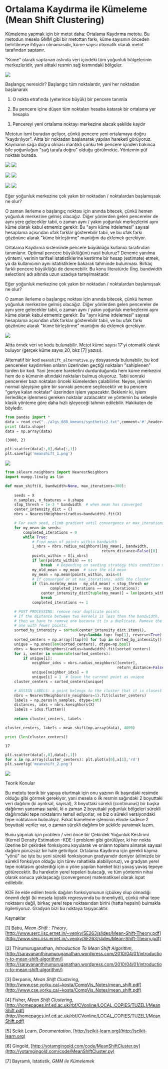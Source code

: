 # Ortalama Kaydırma ile Kümeleme (Mean Shift Clustering)

Kümeleme yapmak için bir metot daha: Ortalama Kaydırma metotu. Bu metodun
mesela GMM gibi bir metottan farkı, küme sayısının önceden belirtilmeye
ihtiyacı olmamasıdır, küme sayısı otomatik olarak metot tarafından
saptanır.

"Küme" olarak saptanan aslında veri içindeki tüm yoğunluk bölgelerinin
merkezleridir, yani alttaki resmin sağ kısmındaki bölgeler.

![](dist.png)

Başlangıç neresidir? Başlangıç tüm noktalardır, yani her noktadan
başlanarak

1. O nokta etrafında (yeterince büyük) bir pencere tanımla

2. Bu pencere içine düşen tüm noktaları hesaba katarak bir ortalama yer hesapla

3. Pencereyi yeni ortalama noktayı merkezine alacak şekilde kaydır

Metotun ismi buradan geliyor, çünkü pencere yeni ortalamaya doğru
"kaydırılıyor". Altta bir noktadan başlanarak yapılan hareketi
görüyoruz.  Kaymanın sağa doğru olması mantıklı çünkü tek pencere
içinden bakınca bile yoğunluğun "sağ tarafa doğru" olduğu
görülmekte. Yöntemin püf noktası burada.

![](mean_2.png)
![](mean_3.png)

![](mean_4.png)
![](mean_5.png)

![](mean_6.png)
![](mean_7.png)

Eğer yoğunluk merkezine çok yakın bir noktadan / noktalardan
başlamışsak ne olur?

O zaman ilerleme o başlangıç noktası için anında bitecek, çünkü hemen
yoğunluk merkezine gelmiş olacağız. Diğer yönlerden gelen pencereler
de aynı yere gelecekler tabii, o zaman aynı / yakın yoğunluk
merkezlerini aynı küme olarak kabul etmemiz gerekir. Bu "aynı küme
irdelemesi" sayısal hesaplama açısından ufak farklar gösterebilir
tabii, ve bu ufak farkı gözönüne alarak "küme birleştirme" mantığını da
eklemek gerekiyor.

Ortalama Kaydırma sisteminde pencere büyüklüğü kullanıcı tarafından
tanımlanır.  Optimal pencere büyüklüğünü nasıl buluruz? Deneme yanılma
yöntemi, verinin tarifsel istatistiklerine kestirme bir hesap (estimate)
etmek, ya da kullanıcının aynı istatistiklere bakarak tahminde
bulunması. Birkaç farklı pencere büyüklüğü de denenebilir. Bu konu
literatürde (İng. bandwidth selection) adı altında uzun uzadıya
tartışılmaktadır.

Eğer yoğunluk merkezine çok yakın bir noktadan / noktalardan
başlamışsak ne olur?

O zaman ilerleme o başlangıç noktası için anında bitecek, çünkü hemen
yoğunluk merkezine gelmiş olacağız. Diğer yönlerden gelen pencereler
de aynı yere gelecekler tabii, o zaman aynı / yakın yoğunluk
merkezlerini aynı küme olarak kabul etmemiz gerekir. Bu "aynı küme
irdelemesi" sayısal hesaplama açısından ufak farklar gösterebilir
tabii, ve bu ufak farkı gözönüne alarak "küme birleştirme" mantığını da
eklemek gerekiyor.

![](start.png)

Altta örnek veri ve kodu bulunabilir. Metot küme sayısı 17'yi otomatik
olarak buluyor (gerçek küme sayısı 20, bkz [7]  yazısı).

Alternatif bir kod `meanshift_alternatıve.py` dosyasında
bulunabilir, bu kod pencereler kaydırırken onların üzerinden geçtiği
noktaları "sahiplenen" türden bir kod. Yani [encere hareketini
durdurduğunda hem küme merkezini hem de o kümenin altındaki noktaları
bulmuş oluyoruz.  Tabii sonraki pencereler bazı noktaları önceki
kümelerden çalabilirler. Neyse, işlemin normal işleyişine göre bir
sonraki pencere seçilecektir ve bu pencere "geriye kalan noktalar"
üzerinden işlem yapacaktır.  Beklenir ki, işlem ilerledikçe işlenmesi
gereken noktalar azalacaktır ve yöntemin bu sebeple klasik yönteme
göre daha hızlı işleyeceği tahmin edilebilir. Hakikaten de böyledir.

```python
from pandas import *
data = read_csv("../algs_080_kmeans/synthetic2.txt",comment='#',header=None,sep=";")
print (data.shape)
data = np.array(data)
```

```text
(3000, 2)
```

```python
plt.scatter(data[:,0],data[:,1])
plt.savefig('meanshift_1.png')
```

![](meanshift_1.png)

```python
from sklearn.neighbors import NearestNeighbors
import numpy.linalg as lin

def mean_shift(X, bandwidth=None, max_iterations=300):
    
    seeds = X
    n_samples, n_features = X.shape
    stop_thresh = 1e-3 * bandwidth  # when mean has converged
    center_intensity_dict = {}
    nbrs = NearestNeighbors(radius=bandwidth).fit(X)

    # For each seed, climb gradient until convergence or max_iterations
    for my_mean in seeds:
        completed_iterations = 0
        while True:
            # Find mean of points within bandwidth
            i_nbrs = nbrs.radius_neighbors([my_mean], bandwidth,
                                           return_distance=False)[0]
            points_within = X[i_nbrs]
            if len(points_within) == 0:
                break  # Depending on seeding strategy this condition may occur
            my_old_mean = my_mean  # save the old mean
            my_mean = np.mean(points_within, axis=0)
            # If converged or at max_iterations, addS the cluster
            if (lin.norm(my_mean - my_old_mean) < stop_thresh or
                    completed_iterations == max_iterations):
                center_intensity_dict[tuple(my_mean)] = len(points_within)
                break
            completed_iterations += 1

    # POST PROCESSING: remove near duplicate points
    # If the distance between two kernels is less than the bandwidth,
    # then we have to remove one because it is a duplicate. Remove the
    # one with fewer points.
    sorted_by_intensity = sorted(center_intensity_dict.items(),
                                 key=lambda tup: tup[1], reverse=True)
    sorted_centers = np.array([tup[0] for tup in sorted_by_intensity])
    unique = np.ones(len(sorted_centers), dtype=np.bool)
    nbrs = NearestNeighbors(radius=bandwidth).fit(sorted_centers)
    for i, center in enumerate(sorted_centers):
        if unique[i]:
            neighbor_idxs = nbrs.radius_neighbors([center],
                                                  return_distance=False)[0]
            unique[neighbor_idxs] = 0
            unique[i] = 1  # leave the current point as unique
    cluster_centers = sorted_centers[unique]

    # ASSIGN LABELS: a point belongs to the cluster that it is closest to
    nbrs = NearestNeighbors(n_neighbors=1).fit(cluster_centers)
    labels = np.zeros(n_samples, dtype=int)
    distances, idxs = nbrs.kneighbors(X)
    labels = idxs.flatten()
    
    return cluster_centers, labels

cluster_centers, labels = mean_shift(np.array(data), 4000)

print (len(cluster_centers))
```

```text
17
```

```python
plt.scatter(data[:,0],data[:,1])
for x in np.array(cluster_centers): plt.plot(x[0],x[1],'rd')
plt.savefig('meanshift_2.png')
```

![](meanshift_2.png)

Teorik Konular

Bu metotu teorik bir yapıya oturtmak için onu yazının ilk başındaki
resimde olduğu gibi görmek gerekiyor, yani mesela o ilk resmin
sağındaki 2 boyuttaki veri dağılımı (ki ayrıksal, sayısal), 3
boyuttaki sürekli (continuous) bir başka dağılımın yansıması sanki, ki
o zaman 2 boyuttaki yoğunluk bölgeleri sürekli dağılımdaki tepe
noktalarını temsil ediyorlar, ve biz o sürekli versiyondaki tepe
noktalarını bulmalıyız. Fakat kümeleme işleminin elinde sadece 2
boyuttaki veriler var, o zaman sürekli dağılımı bir şekilde yaratmak
lazım.

Bunu yapmak için problem / veri önce bir Çekirdek Yoğunluk Kestirimi
(Kernel Density Estimation -KDE-) problemi gibi görülüyor, ki her
nokta üzerine bir çekirdek fonksiyonu koyularak ve onların toplamı
alınarak sayısal dağılım pürüzsüz bir hale getiriliyor. Ortalama
Kaydırma için gerekli kayma "yönü" ise işte bu yeni sürekli
fonksiyonun gradyanıdır deniyor (elimizde bir sürekli fonksiyon olduğu
için türev rahatlıkla alabiliyoruz), ve gradyan yerel tepe noktasını
gösterdiği için o yöne yapılan hareket bizi yavaş yavaş tepeye
götürecektir. Bu hareketin yerel tepeleri bulacağı, ve tüm yöntemin
nihai olarak sonuca yaklaşacağı (convergence) matematiksel olarak
ispat edilebilir.

KDE ile elde edilen teorik dağılım fonksiyonunun içbükey olup olmadığı
önemli değil (ki mesela lojistik regresyonda bu önemliydi), çünkü
nihai tepe noktasını değil, birkaç yerel tepe noktasından birini
(hatta hepsini) bulmakla ilgileniyoruz. Gradyan bizi bu noktaya
taşıyacaktır.

Kaynaklar

[1] Babu, *Mean-Shift : Theory*, [http://www.serc.iisc.ernet.in/~venky/SE263/slides/Mean-Shift-Theory.pdf](http://www.serc.iisc.ernet.in/~venky/SE263/slides/Mean-Shift-Theory.pdf)

[2] Thirumuruganathan, *Introduction To Mean Shift Algorithm*, [http://saravananthirumuruganathan.wordpress.com/2010/04/01/introduction-to-mean-shift-algorithm/](http://saravananthirumuruganathan.wordpress.com/2010/04/01/introduction-to-mean-shift-algorithm/)

[3] Derpanis, *Mean Shift Clustering*, [http://www.cse.yorku.ca/~kosta/CompVis_Notes/mean_shift.pdf](http://www.cse.yorku.ca/~kosta/CompVis_Notes/mean_shift.pdf)

[4] Fisher, *Mean Shift Clustering*, [http://homepages.inf.ed.ac.uk/rbf/CVonline/LOCAL_COPIES/TUZEL1/MeanShift.pdf](http://homepages.inf.ed.ac.uk/rbf/CVonline/LOCAL_COPIES/TUZEL1/MeanShift.pdf)

[5] Scikit Learn, *Documentation*, [http://scikit-learn.org](http://scikit-learn.org)

[6] Gingold, [http://yotamgingold.com/code/MeanShiftCluster.py](http://yotamgingold.com/code/MeanShiftCluster.py)

[7] Bayramlı, Istatistik, *GMM ile Kümelemek*




